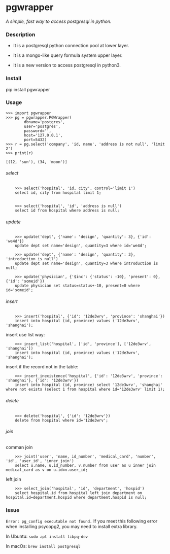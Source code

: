 # pgwrapper

*A simple, fast way to access postgresql in python.*


### Description

* It is a postgresql python connection pool at lower layer.

* It is a mongo-like query formula system upper layer.

* It is a new version to access postgresql in python3.


### Install
pip install pgwrapper


### Usage

```
>>> import pgwrapper
>>> pg = pgwrapper.PGWrapper(
        dbname='postgres',
        user='postgres',
        password='',
        host='127.0.0.1',
        port=5432)
>>> r = pg.select('company', 'id, name', 'address is not null', 'limit 2')
>>> print(r)

[(12, 'sun'), (34, 'moon')]
```

###### select
```
    >>> select('hospital', 'id, city', control='limit 1')
    select id, city from hospital limit 1;


    >>> select('hospital', 'id', 'address is null')
    select id from hospital where address is null;
```

###### update
```
    >>> update('dept', {'name': 'design', 'quantity': 3}, {'id': 'we4d'})
    update dept set name='design', quantity=3 where id='we4d';

    >>> update('dept', {'name': 'design', 'quantity': 3}, 'introduction is null')
    update dept set name='design', quantity=3 where introduction is null;

    >>> update('physician', {'$inc': {'status': -10}, 'present': 0}, {'id': 'someid'})
    update physician set status=status+-10, present=0 where id='someid';
```

###### insert
```
    >>> insert('hospital', {'id': '12de3wrv', 'province': 'shanghai'})
    insert into hospital (id, province) values ('12de3wrv', 'shanghai');

```

insert use list way:
```
    >>> insert_list('hospital', ['id', 'province'], ['12de3wrv', 'shanghai'])
    insert into hospital (id, province) values ('12de3wrv', 'shanghai');
```

insert if the record not in the table:
```
    >>> insert_inexistence('hospital', {'id': '12de3wrv', 'province': 'shanghai'}, {'id': '12de3wrv'})
    insert into hospital (id, province) select '12de3wrv', 'shanghai' where not exists (select 1 from hospital where id='12de3wrv' limit 1);
```


###### delete
```
    >>> delete('hospital', {'id': '12de3wrv'})
    delete from hospital where id='12de3wrv';

```

###### join
comman join
```
    >>> joint('user', 'name, id_number', 'medical_card', 'number', 'id', 'user_id', 'inner_join')
    select u.name, u.id_number, v.number from user as u inner join medical_card as v on u.id=v.user_id;

```

left join
```
    >>> select_join('hospital', 'id', 'department', 'hospid')
    select hospital.id from hospital left join department on hospital.id=department.hospid where department.hospid is null;
```



### Issue

```Error: pg_config executable not found.```
If you meet this following error when installing psycopg2, you may need to install extra library.

In Ubuntu:
```sudo apt install libpq-dev```

In macOs:
```brew install postgresql```
